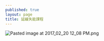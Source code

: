 ```yaml
---
published: true
layout: page
title: 延緩失能課程
---
```


![Pasted image at 2017_02_20 12_08 PM.png]({{site.baseurl}}/static_files/upload_images/延緩失能課程.png)
